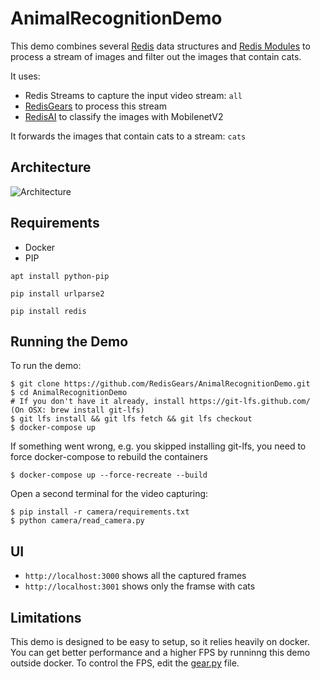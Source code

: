 # AnimalRecognitionDemo

This demo combines several [Redis](https://redis.io) data structures and [Redis Modules](https://redis.io/topics/modules-intro) to process a stream of images and filter out the images that contain cats.

It uses:

* Redis Streams to capture the input video stream: `all`
* [RedisGears](https://oss.redislabs.com/redisgears/) to process this stream
* [RedisAI](https://oss.redislabs.com/redisai/) to classify the images with MobilenetV2

It forwards the images that contain cats to a stream: `cats`

## Architecture
![Architecture](/architecture.png)

## Requirements
- Docker
- PIP 

```
apt install python-pip
```

```
pip install urlparse2
```

```
pip install redis
```


## Running the Demo

To run the demo:

```
$ git clone https://github.com/RedisGears/AnimalRecognitionDemo.git
$ cd AnimalRecognitionDemo
# If you don't have it already, install https://git-lfs.github.com/ (On OSX: brew install git-lfs)
$ git lfs install && git lfs fetch && git lfs checkout
$ docker-compose up
```
If something went wrong, e.g. you skipped installing git-lfs, you need to force docker-compose to rebuild the containers
```
$ docker-compose up --force-recreate --build
```
Open a second terminal for the video capturing:
```
$ pip install -r camera/requirements.txt
$ python camera/read_camera.py
```

## UI
* `http://localhost:3000` shows all the captured frames
* `http://localhost:3001` shows only the framse with cats

## Limitations
This demo is designed to be easy to setup, so it relies heavily on docker.
You can get better performance and a higher FPS by runninng this demo outside docker.
To control the FPS, edit the [gear.py](https://github.com/RedisGears/AnimalRecognitionDemo/blob/master/app/gear.py#L53) file.
